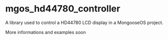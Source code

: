 # mgos_hd44780_controller
A library used to control a HD44780 LCD display in a MongooseOS project.

More informations and examples soon
